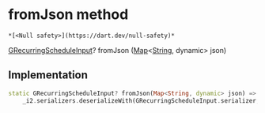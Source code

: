 


# fromJson method




    *[<Null safety>](https://dart.dev/null-safety)*




[GRecurringScheduleInput](../../third_party_yonomi_graphql_schema_schema.docs.schema.gql/GRecurringScheduleInput-class.md)? fromJson
([Map](https://api.flutter.dev/flutter/dart-core/Map-class.html)&lt;[String](https://api.flutter.dev/flutter/dart-core/String-class.html), dynamic> json)








## Implementation

```dart
static GRecurringScheduleInput? fromJson(Map<String, dynamic> json) =>
    _i2.serializers.deserializeWith(GRecurringScheduleInput.serializer, json);
```







